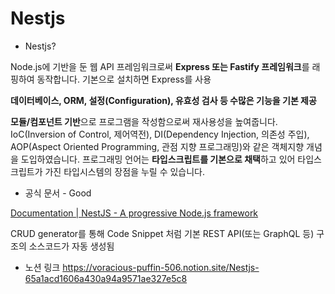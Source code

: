 # Nestjs

- Nestjs?

Node.js에 기반을 둔 웹 API 프레임워크로써 **Express 또는 Fastify 프레임워크**를 래핑하여 동작합니다. 기본으로 설치하면 Express를 사용

**데이터베이스, ORM, 설정(Configuration), 유효성 검사 등 수많은 기능을 기본 제공**

**모듈/컴포넌트 기반**으로 프로그램을 작성함으로써 재사용성을 높여줍니다. IoC(Inversion of Control, 제어역전), DI(Dependency Injection, 의존성 주입), AOP(Aspect Oriented Programming, 관점 지향 프로그래밍)와 같은 객체지향 개념을 도입하였습니다. 프로그래밍 언어는 **타입스크립트를 기본으로 채택**하고 있어 타입스크립트가 가진 타입시스템의 장점을 누릴 수 있습니다.

- 공식 문서 - Good

[Documentation | NestJS - A progressive Node.js framework](https://docs.nestjs.com/recipes/crud-generator)

CRUD generator를 통해 Code Snippet 처럼 기본 REST API(또는 GraphQL 등) 구조의 소스코드가 자동 생성됨

* 노션 링크
https://voracious-puffin-506.notion.site/Nestjs-65a1acd1606a430a94a9571ae327e5c8
